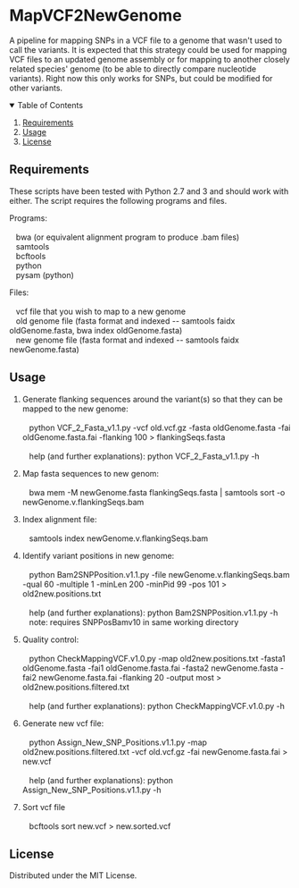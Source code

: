 # MapVCF2NewGenome
A pipeline for mapping SNPs in a VCF file to a genome that wasn't used to call the variants.  It is expected that this strategy could be used for mapping VCF files to an updated genome assembly or for mapping to another closely related species' genome (to be able to directly compare nucleotide variants).  Right now this only works for SNPs, but could be modified for other variants.


<!-- TABLE OF CONTENTS -->
<details open="open">
  <summary>Table of Contents</summary>
  <ol>
    <li><a href="#requirements">Requirements</a></li>
    <li><a href="#usage">Usage</a></li>
    <li><a href="#license">License</a></li>
  </ol>
</details>

<!-- requirements -->
## Requirements

These scripts have been tested with Python 2.7 and 3 and should work with either.
The script requires the following programs and files.

Programs:<br /><br />
&nbsp;&nbsp;&nbsp;bwa (or equivalent alignment program to produce .bam files)<br />
&nbsp;&nbsp;&nbsp;samtools<br />
&nbsp;&nbsp;&nbsp;bcftools<br />
&nbsp;&nbsp;&nbsp;python<br />
&nbsp;&nbsp;&nbsp;pysam (python)
    
Files:<br /><br />
&nbsp;&nbsp;&nbsp;vcf file that you wish to map to a new genome<br />
&nbsp;&nbsp;&nbsp;old genome file (fasta format and indexed -- samtools faidx oldGenome.fasta, bwa index oldGenome.fasta)<br />
&nbsp;&nbsp;&nbsp;new genome file (fasta format and indexed -- samtools faidx newGenome.fasta)<br />

<!-- usage -->
## Usage

1) Generate flanking sequences around the variant(s) so that they can be mapped to the new genome:<br /><br />
&nbsp;&nbsp;&nbsp;python VCF_2_Fasta_v1.1.py -vcf old.vcf.gz -fasta oldGenome.fasta -fai oldGenome.fasta.fai -flanking 100 > flankingSeqs.fasta<br /><br />
&nbsp;&nbsp;&nbsp;help (and further explanations): python VCF_2_Fasta_v1.1.py -h
    
2) Map fasta sequences to new genom:<br /><br />
&nbsp;&nbsp;&nbsp;bwa mem -M newGenome.fasta flankingSeqs.fasta | samtools sort -o newGenome.v.flankingSeqs.bam<br />
    
3) Index alignment file:<br /><br />
&nbsp;&nbsp;&nbsp;samtools index newGenome.v.flankingSeqs.bam<br />
    
4) Identify variant positions in new genome:<br /><br />
&nbsp;&nbsp;&nbsp;python Bam2SNPPosition.v1.1.py -file newGenome.v.flankingSeqs.bam -qual 60 -multiple 1 -minLen 200 -minPid 99 -pos 101 > old2new.positions.txt<br /><br />
&nbsp;&nbsp;&nbsp;help (and further explanations): python Bam2SNPPosition.v1.1.py -h<br />
&nbsp;&nbsp;&nbsp;note: requires SNPPosBamv10 in same working directory
    
5) Quality control:<br /><br />
&nbsp;&nbsp;&nbsp;python CheckMappingVCF.v1.0.py -map old2new.positions.txt -fasta1 oldGenome.fasta -fai1 oldGenome.fasta.fai -fasta2 newGenome.fasta -fai2 newGenome.fasta.fai -flanking 20 -output most > old2new.positions.filtered.txt<br /><br />
&nbsp;&nbsp;&nbsp;help (and further explanations): python CheckMappingVCF.v1.0.py -h<br />

6) Generate new vcf file:<br /><br />
&nbsp;&nbsp;&nbsp;python Assign_New_SNP_Positions.v1.1.py -map old2new.positions.filtered.txt -vcf old.vcf.gz -fai newGenome.fasta.fai > new.vcf<br /><br />
&nbsp;&nbsp;&nbsp;help (and further explanations): python Assign_New_SNP_Positions.v1.1.py -h<br />

7) Sort vcf file<br /><br />
&nbsp;&nbsp;&nbsp;bcftools sort new.vcf > new.sorted.vcf<br />
    

<!-- license -->
## License 

Distributed under the MIT License.
